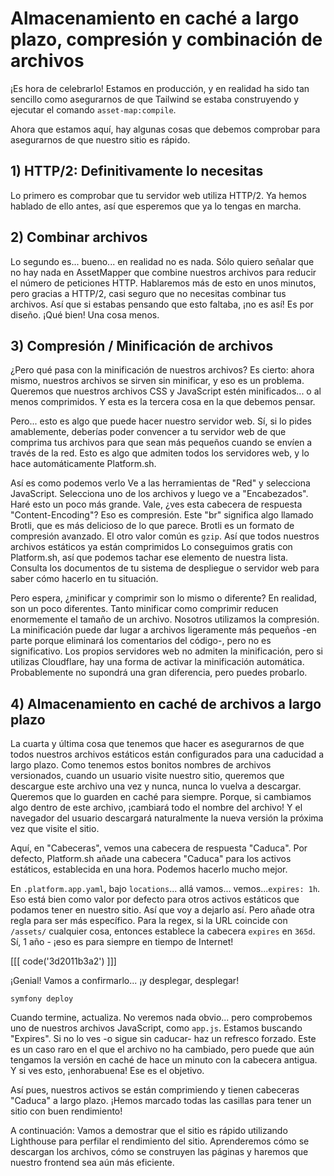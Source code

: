 # Almacenamiento en caché a largo plazo, compresión y combinación de archivos

¡Es hora de celebrarlo! Estamos en producción, y en realidad ha sido tan sencillo como asegurarnos de que Tailwind se estaba construyendo y ejecutar el comando `asset-map:compile`.

Ahora que estamos aquí, hay algunas cosas que debemos comprobar para asegurarnos de que nuestro sitio es rápido.

## 1) HTTP/2: Definitivamente lo necesitas

Lo primero es comprobar que tu servidor web utiliza HTTP/2. Ya hemos hablado de ello antes, así que esperemos que ya lo tengas en marcha.

## 2) Combinar archivos

Lo segundo es... bueno... en realidad no es nada. Sólo quiero señalar que no hay nada en AssetMapper que combine nuestros archivos para reducir el número de peticiones HTTP. Hablaremos más de esto en unos minutos, pero gracias a HTTP/2, casi seguro que no necesitas combinar tus archivos. Así que si estabas pensando que esto faltaba, ¡no es así! Es por diseño. ¡Qué bien! Una cosa menos.

## 3) Compresión / Minificación de archivos

¿Pero qué pasa con la minificación de nuestros archivos? Es cierto: ahora mismo, nuestros archivos se sirven sin minificar, y eso es un problema. Queremos que nuestros archivos CSS y JavaScript estén minificados... o al menos comprimidos. Y esta es la tercera cosa en la que debemos pensar.

Pero... esto es algo que puede hacer nuestro servidor web. Sí, si lo pides amablemente, deberías poder convencer a tu servidor web de que comprima tus archivos para que sean más pequeños cuando se envíen a través de la red. Esto es algo que admiten todos los servidores web, y lo hace automáticamente Platform.sh.

Así es como podemos verlo Ve a las herramientas de "Red" y selecciona JavaScript. Selecciona uno de los archivos y luego ve a "Encabezados". Haré esto un poco más grande. Vale, ¿ves esta cabecera de respuesta "Content-Encoding"? Eso es compresión. Este "br" significa algo llamado Brotli, que es más delicioso de lo que parece. Brotli es un formato de compresión avanzado. El otro valor común es `gzip`. Así que todos nuestros archivos estáticos ya están comprimidos Lo conseguimos gratis con Platform.sh, así que podemos tachar ese elemento de nuestra lista. Consulta los documentos de tu sistema de despliegue o servidor web para saber cómo hacerlo en tu situación.

Pero espera, ¿minificar y comprimir son lo mismo o diferente? En realidad, son un poco diferentes. Tanto minificar como comprimir reducen enormemente el tamaño de un archivo. Nosotros utilizamos la compresión. La minificación puede dar lugar a archivos ligeramente más pequeños -en parte porque eliminará los comentarios del código-, pero no es significativo. Los propios servidores web no admiten la minificación, pero si utilizas Cloudflare, hay una forma de activar la minificación automática. Probablemente no supondrá una gran diferencia, pero puedes probarlo.

## 4) Almacenamiento en caché de archivos a largo plazo

La cuarta y última cosa que tenemos que hacer es asegurarnos de que todos nuestros archivos estáticos están configurados para una caducidad a largo plazo. Como tenemos estos bonitos nombres de archivos versionados, cuando un usuario visite nuestro sitio, queremos que descargue este archivo una vez y nunca, nunca lo vuelva a descargar. Queremos que lo guarden en caché para siempre. Porque, si cambiamos algo dentro de este archivo, ¡cambiará todo el nombre del archivo! Y el navegador del usuario descargará naturalmente la nueva versión la próxima vez que visite el sitio.

Aquí, en "Cabeceras", vemos una cabecera de respuesta "Caduca". Por defecto, Platform.sh añade una cabecera "Caduca" para los activos estáticos, establecida en una hora. Podemos hacerlo mucho mejor.

En `.platform.app.yaml`, bajo `locations`... allá vamos... vemos...`expires: 1h`. Eso está bien como valor por defecto para otros activos estáticos que podamos tener en nuestro sitio. Así que voy a dejarlo así. Pero añade otra regla para ser más específico. Para la regex, si la URL coincide con `/assets/` cualquier cosa, entonces establece la cabecera `expires` en `365d`. Sí, 1 año - ¡eso es para siempre en tiempo de Internet!

[[[ code('3d2011b3a2') ]]]

¡Genial! Vamos a confirmarlo... ¡y desplegar, desplegar!

```terminal-silent
symfony deploy
```

Cuando termine, actualiza. No veremos nada obvio... pero comprobemos uno de nuestros archivos JavaScript, como `app.js`. Estamos buscando "Expires". Si no lo ves -o sigue sin caducar- haz un refresco forzado. Este es un caso raro en el que el archivo no ha cambiado, pero puede que aún tengamos la versión en caché de hace un minuto con la cabecera antigua. Y si ves esto, ¡enhorabuena! Ese es el objetivo.

Así pues, nuestros activos se están comprimiendo y tienen cabeceras "Caduca" a largo plazo. ¡Hemos marcado todas las casillas para tener un sitio con buen rendimiento!

A continuación: Vamos a demostrar que el sitio es rápido utilizando Lighthouse para perfilar el rendimiento del sitio. Aprenderemos cómo se descargan los archivos, cómo se construyen las páginas y haremos que nuestro frontend sea aún más eficiente.
